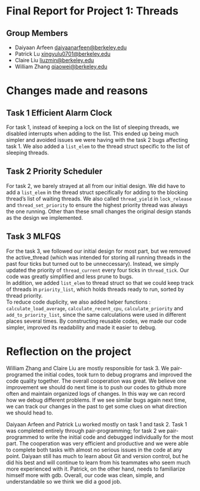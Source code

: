 Final Report for Project 1: Threads
===================================


## Group Members

* Daiyaan Arfeen <daiyaanarfeen@berkeley.edu>
* Patrick Lu <xingyulu0701@berkeley.edu>
* Claire Liu <liuzmin@berkeley.edu>
* William Zhang <qiaowei@berkeley.edu>

# Changes made and reasons

## Task 1 Efficient Alarm Clock
For task 1, instead of keeping a lock on the list of sleeping threads, we disabled interrupts when adding to the list. This ended up being much simpler and avoided issues we were having with the task 2 bugs affecting task 1. We also added a `list_elem` to the thread struct specific to the list of sleeping threads. </br>

## Task 2 Priority Scheduler
For task 2, we barely strayed at all from our initial design. We did have to add a `list_elem` in the thread struct specifically for adding to the blocking thread’s list of waiting threads. We also called `thread_yield` in `lock_release` and `thread_set_priority` to ensure the highest priority thread was always the one running. Other than these small changes the original design stands as the design we implemented. </br>

## Task 3 MLFQS
For the task 3, we followed our initial design for most part, but we removed the active_thread (which was intended for storing all running threads in the past four ticks but turned out to be unneccessary). Instead, we simply updated the priority of `thread_current` every four ticks in `thread_tick`. Our code was greatly simplified and less prune to bugs.</br>
In addition, we added `list_elem` to thread struct so that we could keep track of threads in `priority_list`, which holds threads ready to run, sorted by thread priority. </br>
To reduce code duplicity, we also added helper functions : `calculate_load_average`, `calculate_recent_cpu`, `calculate_priority` and `add_to_priority_list`, since the same calculations were used in different places several times. By constructing reusable codes, we made our code simpler, improved its readability and made it easier to debug. 


# Reflection on the project

William Zhang and Claire Liu are mostly responsible for task 3. We pair-programed the initial codes, took turn to debug programs and improved the code quality together. The overall cooperation was great. We believe one improvement we should do next time is to push our codes to github more often and maintain organized logs of changes. In this way we can record how we debug different problems. If we see similar bugs again next time, we can track our changes in the past to get some clues on what direction we should head to. 

Daiyaan Arfeen and Patrick Lu worked mostly on task 1 and task 2. Task 1 was completed entirely through pair-programming; for task 2 we pair-programmed to write the initial code and debugged individually for the most part. The cooperation was very efficient and productive and we were able to complete both tasks with almost no serious issues in the code at any point. Daiyaan still has much to learn about Git and version control, but he did his best and will continue to learn from his teammates who seem much more experienced with it. Patrick, on the other hand, needs to familiarize himself more with gdb. Overall, our code was clean, simple, and understandable so we think we did a good job. 

